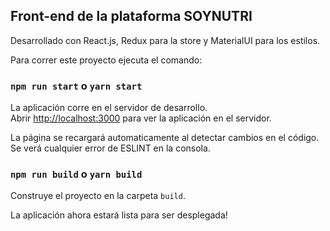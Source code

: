 ## Front-end de la plataforma SOYNUTRI

Desarrollado con React.js, Redux para la store y MaterialUI para los estilos.

Para correr este proyecto ejecuta el comando:

### `npm run start` o `yarn start`

La aplicación corre en el servidor de desarrollo.<br />
Abrir [http://localhost:3000](http://localhost:3000) para ver la aplicación en el servidor.

La página se recargará automaticamente al detectar cambios en el código.<br />
Se verá cualquier error de ESLINT en la consola.

### `npm run build` o `yarn build`

Construye el proyecto en la carpeta `build`.<br />

La aplicación ahora estará lista para ser desplegada!
